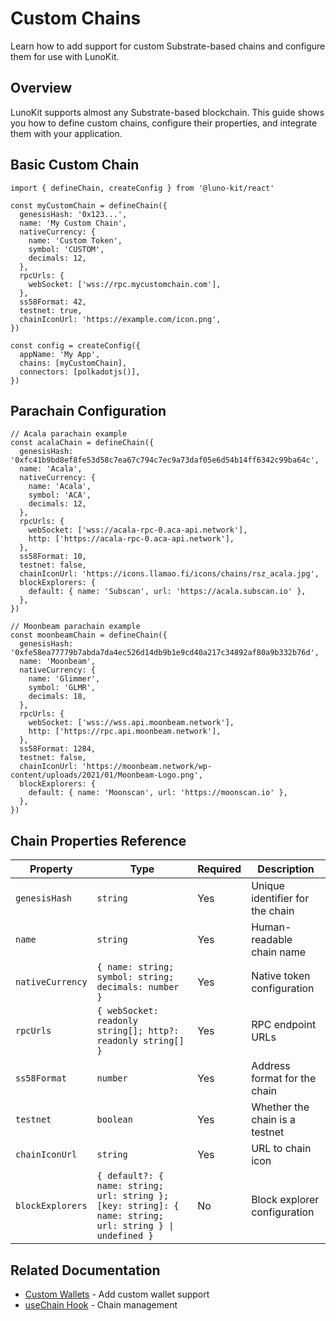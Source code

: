 # Custom Chains

Learn how to add support for custom Substrate-based chains and configure them for use with LunoKit.

## Overview

LunoKit supports almost any Substrate-based blockchain. This guide shows you how to define custom chains, configure their properties, and integrate them with your application.

## Basic Custom Chain

```tsx
import { defineChain, createConfig } from '@luno-kit/react'

const myCustomChain = defineChain({
  genesisHash: '0x123...',
  name: 'My Custom Chain',
  nativeCurrency: {
    name: 'Custom Token',
    symbol: 'CUSTOM',
    decimals: 12,
  },
  rpcUrls: {
    webSocket: ['wss://rpc.mycustomchain.com'],
  },
  ss58Format: 42,
  testnet: true,
  chainIconUrl: 'https://example.com/icon.png',
})

const config = createConfig({
  appName: 'My App',
  chains: [myCustomChain],
  connectors: [polkadotjs()],
})
```

## Parachain Configuration

```tsx
// Acala parachain example
const acalaChain = defineChain({
  genesisHash: '0xfc41b9bd8ef8fe53d58c7ea67c794c7ec9a73daf05e6d54b14ff6342c99ba64c',
  name: 'Acala',
  nativeCurrency: {
    name: 'Acala',
    symbol: 'ACA',
    decimals: 12,
  },
  rpcUrls: {
    webSocket: ['wss://acala-rpc-0.aca-api.network'],
    http: ['https://acala-rpc-0.aca-api.network'],
  },
  ss58Format: 10,
  testnet: false,
  chainIconUrl: 'https://icons.llamao.fi/icons/chains/rsz_acala.jpg',
  blockExplorers: {
    default: { name: 'Subscan', url: 'https://acala.subscan.io' },
  },
})

// Moonbeam parachain example
const moonbeamChain = defineChain({
  genesisHash: '0xfe58ea77779b7abda7da4ec526d14db9b1e9cd40a217c34892af80a9b332b76d',
  name: 'Moonbeam',
  nativeCurrency: {
    name: 'Glimmer',
    symbol: 'GLMR',
    decimals: 18,
  },
  rpcUrls: {
    webSocket: ['wss://wss.api.moonbeam.network'],
    http: ['https://rpc.api.moonbeam.network'],
  },
  ss58Format: 1284,
  testnet: false,
  chainIconUrl: 'https://moonbeam.network/wp-content/uploads/2021/01/Moonbeam-Logo.png',
  blockExplorers: {
    default: { name: 'Moonscan', url: 'https://moonscan.io' },
  },
})
```

## Chain Properties Reference

| Property | Type | Required | Description |
|----------|------|----------|-------------|
| `genesisHash` | `string` | Yes | Unique identifier for the chain |
| `name` | `string` | Yes | Human-readable chain name |
| `nativeCurrency` | `{ name: string; symbol: string; decimals: number }` | Yes | Native token configuration |
| `rpcUrls` | `{ webSocket: readonly string[]; http?: readonly string[] }` | Yes | RPC endpoint URLs |
| `ss58Format` | `number` | Yes | Address format for the chain |
| `testnet` | `boolean` | Yes | Whether the chain is a testnet |
| `chainIconUrl` | `string` | Yes | URL to chain icon |
| `blockExplorers` | `{ default?: { name: string; url: string }; [key: string]: { name: string; url: string } \| undefined }` | No | Block explorer configuration |

## Related Documentation

- [Custom Wallets](/getting-started/custom-wallets) - Add custom wallet support
- [useChain Hook](/hooks/chain/use-chain) - Chain management
